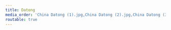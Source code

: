 ```yaml
---
title: Datong
media_order: 'China Datong (1).jpg,China Datong (2).jpg,China Datong (3).jpg,China Datong (4).jpg,China Datong (6).jpg,China Datong (7).jpg,China Datong (14).jpg,China 100 051 (Copy).jpg,China 100 037 (Copy).jpg,China 100 049 (Copy).jpg,China 100 012 (Copy).jpg,China 100 023 (Copy).jpg,China 100 024 (Copy).jpg'
routable: true
---
```


